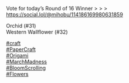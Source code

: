 Vote for today’s Round of 16 Winner &gt; &gt; &gt; [<span class="invisible">https://</span><span class="ellipsis">social.lol/@mihobu/11418616998</span><span class="invisible">0631859</span>](https://social.lol/@mihobu/114186169980631859)

Orchid (#31)  
Western Wallflower (#32)

[\#<span>craft</span>](https://social.lol/tags/craft)  
[\#<span>PaperCraft</span>](https://social.lol/tags/PaperCraft)  
[\#<span>Origami</span>](https://social.lol/tags/Origami)  
[\#<span>MarchMadness</span>](https://social.lol/tags/MarchMadness)  
[\#<span>BloomScrolling</span>](https://social.lol/tags/BloomScrolling)  
[\#<span>Flowers</span>](https://social.lol/tags/Flowers)